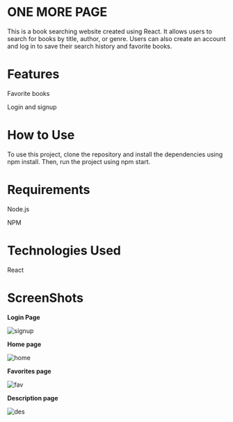 
# ONE MORE PAGE
This is a book searching website created using React. It allows users to search for books by title, author, or genre. Users can also create an account and log in to save their search history and favorite books.

# Features

Favorite books

Login and signup
# How to Use
To use this project, clone the repository and install the dependencies using npm install. Then, run the project using npm start.

# Requirements
Node.js

NPM


# Technologies Used
React

# ScreenShots

 **Login Page**
 
 ![signup](https://github.com/vinaya563/book/assets/91210199/81f5d477-ae41-4534-9863-c61256756751)
 
 **Home page**
 
 
![home](https://github.com/vinaya563/book/assets/91210199/df0baa43-be19-4ba8-9cce-1a82a35a98e6)



**Favorites page**


![fav](https://github.com/vinaya563/book/assets/91210199/cf2d1167-f1d4-4a0b-83fa-53f25007670a)

**Description page**


![des](https://github.com/vinaya563/book/assets/91210199/7d0157d5-d3ed-42a3-9400-0553feb6b168)


 


